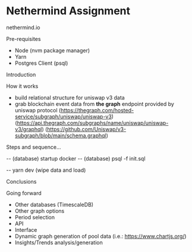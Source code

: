 # Nethermind Assignment

nethermind.io

Pre-requisites

- Node (nvm package manager)
- Yarn
- Postgres Client (psql)

Introduction

How it works

- build relational structure for uniswap v3 data
- grab blockchain event data from **the graph** endpoint provided by uniswap protocol (https://thegraph.com/hosted-service/subgraph/uniswap/uniswap-v3) (https://api.thegraph.com/subgraphs/name/uniswap/uniswap-v3/graphql) (https://github.com/Uniswap/v3-subgraph/blob/main/schema.graphql)

Steps and sequence...

-- (database) startup docker
-- (database) psql -f init.sql

-- yarn dev (wipe data and load)

Conclusions

Going forward

- Other databases (TimescaleDB)
- Other graph options
- Period selection
- API
- Interface
- Dynamic graph generation of pool data (i.e.: <https://www.chartjs.org/>)
- Insights/Trends analysis/generation
